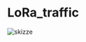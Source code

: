# LoRa_traffic

![skizze](https://github.com/user-attachments/assets/d2657b27-4307-4049-9529-21ed0c45d230)
